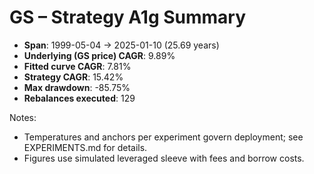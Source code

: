 # GS – Strategy A1g Summary

- **Span**: 1999-05-04 → 2025-01-10 (25.69 years)
- **Underlying (GS price) CAGR**: 9.89%
- **Fitted curve CAGR**: 7.81%
- **Strategy CAGR**: 15.42%
- **Max drawdown**: -85.75%
- **Rebalances executed**: 129

Notes:

- Temperatures and anchors per experiment govern deployment; see EXPERIMENTS.md for details.
- Figures use simulated leveraged sleeve with fees and borrow costs.
